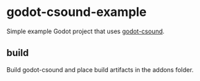 godot-csound-example
====================

Simple example Godot project that uses [godot-csound](https://github.com/nonameentername/godot-csound/).

build
-----

Build godot-csound and place build artifacts in the addons folder.
